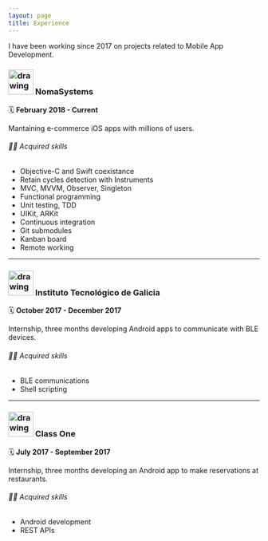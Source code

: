 ```yaml
---
layout: page
title: Experience
---
```


I have been working since 2017 on projects related to Mobile App Development.

### <img src="../assets/img/experience/noma.jpg" alt="drawing" width="50"/> NomaSystems

🗓️ **February 2018 - Current**

Mantaining e-commerce iOS apps with millions of users.

###### 💪🏻 Acquired skills

- Objective-C and Swift coexistance
- Retain cycles detection with Instruments
- MVC, MVVM, Observer, Singleton
- Functional programming
- Unit testing, TDD
- UIKit, ARKit
- Continuous integration
- Git submodules
- Kanban board
- Remote working

---

### <img src="../assets/img/experience/itg.png" alt="drawing" width="50"/> Instituto Tecnológico de Galicia

🗓️ **October 2017 - December 2017**

Internship, three months developing Android apps to communicate with BLE devices.

###### 💪🏻 Acquired skills

- BLE communications
- Shell scripting

---

### <img src="../assets/img/experience/classone.png" alt="drawing" width="50"/> Class One

🗓️ **July 2017 - September 2017**

Internship, three months developing an Android app to make reservations at restaurants.

###### 💪🏻 Acquired skills

- Android development
- REST APIs
